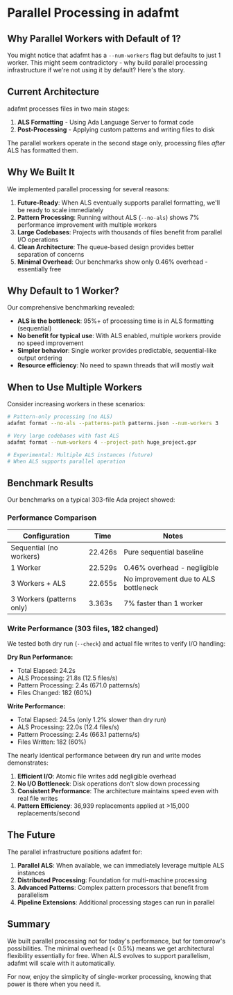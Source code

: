 # Parallel Processing in adafmt

## Why Parallel Workers with Default of 1?

You might notice that adafmt has a `--num-workers` flag but defaults to just 1 worker. This might seem contradictory - why build parallel processing infrastructure if we're not using it by default? Here's the story.

## Current Architecture

adafmt processes files in two main stages:
1. **ALS Formatting** - Using Ada Language Server to format code
2. **Post-Processing** - Applying custom patterns and writing files to disk

The parallel workers operate in the second stage only, processing files *after* ALS has formatted them.

## Why We Built It

We implemented parallel processing for several reasons:

1. **Future-Ready**: When ALS eventually supports parallel formatting, we'll be ready to scale immediately
2. **Pattern Processing**: Running without ALS (`--no-als`) shows 7% performance improvement with multiple workers
3. **Large Codebases**: Projects with thousands of files benefit from parallel I/O operations
4. **Clean Architecture**: The queue-based design provides better separation of concerns
5. **Minimal Overhead**: Our benchmarks show only 0.46% overhead - essentially free

## Why Default to 1 Worker?

Our comprehensive benchmarking revealed:

- **ALS is the bottleneck**: 95%+ of processing time is in ALS formatting (sequential)
- **No benefit for typical use**: With ALS enabled, multiple workers provide no speed improvement
- **Simpler behavior**: Single worker provides predictable, sequential-like output ordering
- **Resource efficiency**: No need to spawn threads that will mostly wait

## When to Use Multiple Workers

Consider increasing workers in these scenarios:

```bash
# Pattern-only processing (no ALS)
adafmt format --no-als --patterns-path patterns.json --num-workers 3

# Very large codebases with fast ALS
adafmt format --num-workers 4 --project-path huge_project.gpr

# Experimental: Multiple ALS instances (future)
# When ALS supports parallel operation
```

## Benchmark Results

Our benchmarks on a typical 303-file Ada project showed:

### Performance Comparison

| Configuration | Time | Notes |
|--------------|------|-------|
| Sequential (no workers) | 22.426s | Pure sequential baseline |
| 1 Worker | 22.529s | 0.46% overhead - negligible |
| 3 Workers + ALS | 22.655s | No improvement due to ALS bottleneck |
| 3 Workers (patterns only) | 3.363s | 7% faster than 1 worker |

### Write Performance (303 files, 182 changed)

We tested both dry run (`--check`) and actual file writes to verify I/O handling:

**Dry Run Performance:**
- Total Elapsed: 24.2s
- ALS Processing: 21.8s (12.5 files/s)
- Pattern Processing: 2.4s (671.0 patterns/s)
- Files Changed: 182 (60%)

**Write Performance:**
- Total Elapsed: 24.5s (only 1.2% slower than dry run)
- ALS Processing: 22.0s (12.4 files/s)
- Pattern Processing: 2.4s (663.1 patterns/s)
- Files Written: 182 (60%)

The nearly identical performance between dry run and write modes demonstrates:
1. **Efficient I/O**: Atomic file writes add negligible overhead
2. **No I/O Bottleneck**: Disk operations don't slow down processing
3. **Consistent Performance**: The architecture maintains speed even with real file writes
4. **Pattern Efficiency**: 36,939 replacements applied at >15,000 replacements/second

## The Future

The parallel infrastructure positions adafmt for:

1. **Parallel ALS**: When available, we can immediately leverage multiple ALS instances
2. **Distributed Processing**: Foundation for multi-machine processing
3. **Advanced Patterns**: Complex pattern processors that benefit from parallelism
4. **Pipeline Extensions**: Additional processing stages can run in parallel

## Summary

We built parallel processing not for today's performance, but for tomorrow's possibilities. The minimal overhead (< 0.5%) means we get architectural flexibility essentially for free. When ALS evolves to support parallelism, adafmt will scale with it automatically.

For now, enjoy the simplicity of single-worker processing, knowing that power is there when you need it.